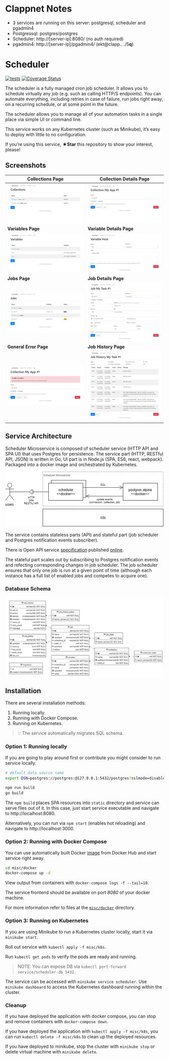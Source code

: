 # Clappnet Notes
- 3 services are running on this server: postgresql, scheduler and pgadmin4
- Postgressql: postgres/postgres
- Scheduler: http://[server-ip]:8080/ (no auth required)
- pgadmin4: http://[server-ip]/pgadmin4/ (ekt@clapp..../5****q****)

# Scheduler

[![tests](https://github.com/akornatskyy/scheduler/actions/workflows/tests.yaml/badge.svg)](https://github.com/akornatskyy/scheduler/actions/workflows/tests.yaml) [![Coverage Status](https://coveralls.io/repos/github/akornatskyy/scheduler/badge.svg?branch=master)](https://coveralls.io/github/akornatskyy/scheduler?branch=master)

The scheduler is a fully managed cron job scheduler. It allows you to schedule
virtually any job (e.g. such as calling HTTP/S endpoints). You can automate
everything, including retries in case of failure, run jobs right away, on a
recurring schedule, or at some point in the future.

The scheduler allows you to manage all of your automation tasks in a single place
via simple UI or command line.

This service works on any Kubernetes cluster (such as Minikube), it’s easy to
deploy with little to no configuration.

If you’re using this service, **★Star** this repository to show your interest,
please!

## Screenshots

| Collections Page                                             | Collection Details Page                                      |
| ------------------------------------------------------------ | ------------------------------------------------------------ |
| ![Screenshot of collections screen](./misc/docs/img/collections.png) | ![Screenshot of collection details screen](./misc/docs/img/collection.png) |
| **Variables Page**                                           | **Variable Details Page**                                    |
| ![Screenshot of variables screen](./misc/docs/img/variables.png) | ![Screenshot of variable details screen](./misc/docs/img/variable.png) |
| **Jobs Page**                                                | **Job Details Page**                                         |
| ![Screenshot of jobs screen](./misc/docs/img/jobs.png)       | ![Screenshot of job details screen](./misc/docs/img/job.png) |
| **General Error Page**                                       | **Job History Page**                                         |
| ![Screenshot of general error screen](./misc/docs/img/general-error.png) | ![Screenshot of job history screen](./misc/docs/img/job-history.png) |

## Service Architecture

Scheduler Microservice is composed of scheduler service (HTTP API and SPA
UI) that uses Postgres for persistence. The service part (HTTP, RESTful API,
JSON) is written in Go, UI part is in Node.js (SPA, ES6, react, webpack).
Packaged into a docker image and orchestrated by Kubernetes.

![architecture](./misc/docs/img/architecture.png)

The service contains stateless parts (API) and stateful part (job scheduler
and Postgres notification events subscriber).

There is Open API service [specification](./openapi.yaml)
published [online](https://akornatskyy.github.io/scheduler).

The stateful part scales out by subscribing to Postgres notification events
and refecting corresponding changes in job scheduler. The job scheduler
ensures that only one job is run at a given point of time (although each
instance has a full list of enabled jobs and competes to acquire one).

### Database Schema

![database schema](./misc/docs/img/db-schema.png)

## Installation

There are several installation methods:

1. Running locally.
2. Running with Docker Compose.
3. Running on Kubernetes.

> 💡 The service automatically migrates SQL schema.

### Option 1: Running locally

If you are going to play around first or contribute you might consider to
run service locally.

```sh
# default data source name
export DSN=postgres://postgres:@127.0.0.1:5432/postgres?sslmode=disable
```

```sh
npm run build
go build
```

The  `npm build` places SPA resources into `static` directory and service
can serve files out of it. In this case, just start service executable and
navigate to http://localhost:8080.

Alternatively, you can run via `npm start` (enables hot reloading) and
navigate to http://localhost:3000.

### Option 2: Running with Docker Compose

You can use automatically built Docker
[image](https://hub.docker.com/r/akorn/scheduler) from Docker Hub and start
service right away.

```sh
cd misc/docker
docker-compose up -d
```

View output from containers with `docker-compose logs -f --tail=10`.

The service frontend should be available on port *8080* of your docker machine.

For more information refer to files at the
[`misc/docker`](./misc/docker) directory.

### Option 3: Running on Kubernetes

If you are using Minikube to run a Kubernetes cluster locally, start it via
`minikube start`.

Roll out service with  `kubectl apply -f misc/k8s`.

Run `kubectl get pods` to verify the pods are ready and running.

> NOTE: You can expose DB via `kubectl port-forward service/scheduler-db 5432`.

The service can be accessed with `minikube service scheduler`. Use
`minikube dashboard` to access the Kubernetes dashboard running within the
cluster.

### Cleanup

If you have deployed the application with docker compose, you can stop and
remove containers with `docker-compose down`.

If you have deployed the application with `kubectl apply -f misc/k8s`, you can
run `kubectl delete -f misc/k8s` to clean up the deployed resources.

If you have deployed to minikube, stop the cluster with `minikube stop` or
delete virtual machine with `minikube delete`.
